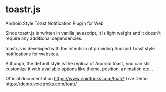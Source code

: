 # toastr.js
Android Style Toast Notification Plugin for Web

Since toastr.js is written in vanilla javascript, it is light weight and it doesn't require any additional dependencies.

toastr.js is developed with the intention of providing Android Toast style notifications for websites.

Although, the default style is the replica of Android toast, you can still customize it with available options like theme, position, animation etc...

Official documentation <a href="https://www.voidtricks.com/toatr/">https://www.voidtricks.com/toatr/</a>
Live Demo <a href="https://demo.voidtricks.com/toatr/">https://demo.voidtricks.com/toatr/</a>




